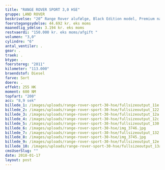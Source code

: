 ```yaml
---
title: "RANGE ROVER SPORT 3,0 HSE"
gruppe: LAND ROVER
beskrivelse: "20” Range Rover alufælge, Black Edition model, Premium navigationssystem, fartpilot, parkeringssensorer for og bag med bakkamera, Harman Kardon lydsystem, el. justerbare forsæder med varme, lændestøtte og memory funktion i førersædet, bluetooth, auto. klimaanlæg, Terrain Response System, fyr med fjernbetjening, Premium læderindtræk (sort), bi-xenon forlygter, multifunktionslæderrat med varme, tonede ruder, ambient belysning, AUX og USB, luftaffjedring med niveau kontrol, el. juster- og foldbare sidespejle med varme og memory, vinter komfort pakke, keyless entry &amp; go, bakspejl med auto. nedblænd, køleboks i midterkonsollen, el. bagklap, sædevarme på bagsæder, forrudevarme, foldbart/split bagsæde, Roll Stability Control, el. justerbar ratstamme , ikke ryger, nysynet, service ok"
foerstegangsydelse: 44.692 kr. eks moms
maanedlig_ydelse: 3.194 kr. eks moms
restvaerdi: "150.000 kr. eks moms/afgift "
volumen: "3,0"
cylindre: "6"
antal_ventiler: .
gear: .
traek: .
btype: .
foerstereg: "2011"
kilometer: "113.000"
braendstof: Diesel
farve: Sort
doere: .
effekt: 255 HK
moment: 600 NM
topfart: "200"
acc: "8,9 sek"
billede_1: /images/uploads/range-rover-sport-30-hse/fullsizeoutput_11e.jpeg
billede_2: /images/uploads/range-rover-sport-30-hse/fullsizeoutput_122.jpeg
billede_3: /images/uploads/range-rover-sport-30-hse/fullsizeoutput_12a.jpeg
billede_4: /images/uploads/range-rover-sport-30-hse/fullsizeoutput_12c.jpeg
billede_5: /images/uploads/range-rover-sport-30-hse/fullsizeoutput_130.jpeg
billede_6: /images/uploads/range-rover-sport-30-hse/img_3746.jpg
billede_7: /images/uploads/range-rover-sport-30-hse/fullsizeoutput_132.jpeg
billede_8: /images/uploads/range-rover-sport-30-hse/img_3745.jpg
billede_9: /images/uploads/range-rover-sport-30-hse/fullsizeoutput_12e.jpeg
billede_10: /images/uploads/range-rover-sport-30-hse/fullsizeoutput_13a.jpeg
cmsUserSlug: ""
date: 2018-01-17 
layout: post
---
```


